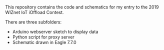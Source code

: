 #

This repository contains the code and schematics for my entry to the 2019 WIZnet IoT iOffload Contest.

There are three subfolders:

* Arduino webserver sketch to display data
* Python script for proxy server
* Schematic drawn in Eagle 7.7.0
